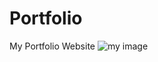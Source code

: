 # Portfolio
My Portfolio Website
<img src ="G:\My Drive\Desktp\Pictures\PPPPPC.jpg" alt = "my image">
